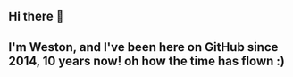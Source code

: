 ## Hi there 👋
## I'm Weston, and I've been here on GitHub since 2014, 10 years now! oh how the time has flown :)

<!--
**turacept/turacept** is a ✨ _special_ ✨ repository because its `README.md` (this file) appears on your GitHub profile.

Here are some ideas to get you started:

--🔭 I’m currently working on ...
- 🌱 I’m currently learning ...
- 👯 I’m looking to collaborate on ...
- 🤔 I’m looking for help with ...
- 💬 Ask me about ...
- 📫 How to reach me: ...
- 😄 Pronouns: ...
- ⚡ Fun fact: ...
-->
